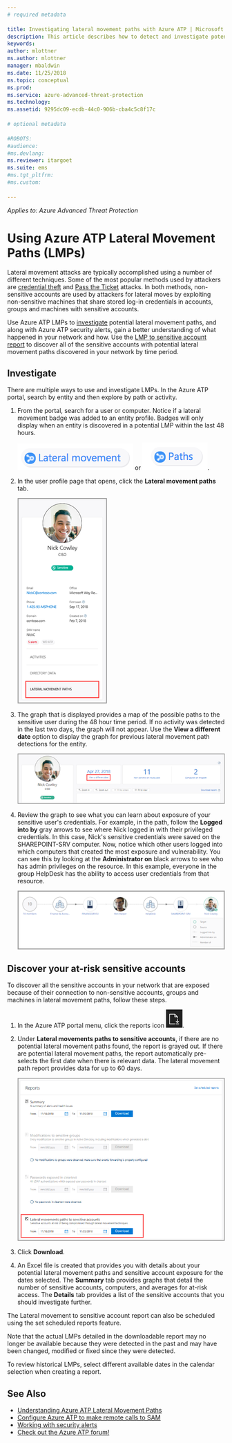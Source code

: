 ```yaml
---
# required metadata

title: Investigating lateral movement paths with Azure ATP | Microsoft Docs
description: This article describes how to detect and investigate potential lateral movement path attacks with Azure Advanced Threat Protection (ATP).
keywords:
author: mlottner
ms.author: mlottner
manager: mbaldwin
ms.date: 11/25/2018
ms.topic: conceptual
ms.prod:
ms.service: azure-advanced-threat-protection
ms.technology:
ms.assetid: 9295dc09-ecdb-44c0-906b-cba4c5c8f17c

# optional metadata

#ROBOTS:
#audience:
#ms.devlang:
ms.reviewer: itargoet
ms.suite: ems
#ms.tgt_pltfrm:
#ms.custom:

---
```


*Applies to: Azure Advanced Threat Protection*

# Using Azure ATP Lateral Movement Paths (LMPs)

Lateral movement attacks are typically accomplished using a number of different techniques. Some of the most popular methods used by attackers are [credential theft](suspicious-activity-guide.md#) and [Pass the Ticket](suspicious-activity-guide.md) attacks. In both methods, non-sensitive accounts are used by attackers for lateral moves by exploiting non-sensitive machines that share stored log-in credentials in accounts, groups and machines with sensitive accounts. 

Use Azure ATP LMPs to [investigate](#investigate) potential lateral movement paths, and along with Azure ATP security alerts, gain a better understanding of what happened in your network and how. Use the [LMP to sensitive account report](#discover-your-at-risk-sensitive-accounts) to discover all of the sensitive accounts with potential lateral movement paths discovered in your network by time period.  

## Investigate
There are multiple ways to use and investigate LMPs. In the Azure ATP portal, search by entity and then explore by path or activity. 

1. From the portal, search for a user or computer. Notice if a lateral movement badge was added to an entity profile. Badges will only display when an entity is discovered in a potential LMP within the last 48 hours.  

   ![lateral icon](./media/lateral-movement-icon.png) or ![path icon](./media/paths-icon.png). 

2. In the user profile page that opens, click the **Lateral movement paths** tab. 

   ![Azure ATP Lateral Movement Path (LMP) tab](./media/lateral-movement-path-tab.png)

3. The graph that is displayed provides a map of the possible paths to the sensitive user during the 48 hour time period. If no activity was detected in the last two days, the graph will not appear. Use the **View a different date** option to display the graph for previous lateral movement path detections for the entity. 

   ![LMP view a different date](./media/atp-view-different-date.png)

4. Review the graph to see what you can learn about exposure of your sensitive user's credentials. For example, in the path, follow the **Logged into by** gray arrows to see where Nick logged in with their privileged credentials. In this case, Nick's sensitive credentials were saved on the SHAREPOINT-SRV computer. Now, notice which other users logged into which computers that created the most exposure and vulnerability. You can see this by looking at the **Administrator on** black arrows to see who has admin privileges on the resource. In this example, everyone in the group HelpDesk has the ability to access user credentials from that resource.  

   ![Azure ATP Lateral Movement Path (LMP)](./media/atp-lmp.png)

## Discover your at-risk sensitive accounts

To discover all the sensitive accounts in your network that are exposed because of their connection to non-sensitive accounts, groups and machines in lateral movement paths, follow these steps. 

1. In the Azure ATP portal menu, click the reports icon ![reports icon](./media/atp-report-icon.png).

2. Under **Lateral movements paths to sensitive accounts**, if there are no potential lateral movement paths found, the report is grayed out. If there are potential lateral movement paths, the report automatically pre-selects the first date when there is relevant data. The lateral movement path report provides data for up to 60 days.

   ![reports](./media/reports.png)

3. Click **Download**.

4. An Excel file is created that provides you with details about your potential lateral movement paths and sensitive account exposure for the dates selected. The **Summary** tab provides graphs that detail the number of sensitive accounts, computers, and averages for at-risk access. The **Details** tab provides a list of the sensitive accounts that you should investigate further. 

The Lateral movement to sensitive account report can also be scheduled using the set scheduled reports feature. 

Note that the actual LMPs detailed in the downloadable report may no longer be available because they were detected in the past and may have been changed, modified or fixed since they were detected. 

To review historical LMPs, select different available dates in the calendar selection when creating a report. 

## See Also

- [Understanding Azure ATP Lateral Movement Paths](use-case-lateral-movement-path.md)
- [Configure Azure ATP to make remote calls to SAM](install-atp-step8-samr.md)
- [Working with security alerts](working-with-suspicious-activities.md)
- [Check out the Azure ATP forum!](https://aka.ms/azureatpcommunity)